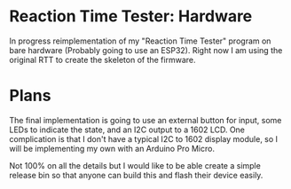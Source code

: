 # Reaction Time Tester: Hardware
In progress reimplementation of my "Reaction Time Tester" program on bare hardware (Probably going to use an ESP32). Right now I am using the original RTT to create the skeleton of the firmware.

# Plans
The final implementation is going to use an external button for input, some LEDs to indicate the state, and an I2C output to a 1602 LCD. One complication is that I don't have a typical I2C to 1602 display module, so I will be implementing my own with an Arduino Pro Micro.

Not 100% on all the details but I would like to be able create a simple release bin so that anyone can build this and flash their device easily.
